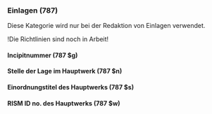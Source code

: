 ### Einlagen (787)  

Diese Kategorie wird nur bei der Redaktion von Einlagen verwendet.

!Die Richtlinien sind noch in Arbeit!

#### Incipitnummer (787 $g)

#### Stelle der Lage im Hauptwerk (787 $n)

#### Einordnungstitel des Hauptwerks (787 $s)

#### RISM ID no. des Hauptwerks (787 $w)